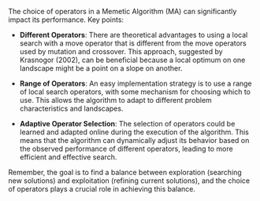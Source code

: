 The choice of operators in a Memetic Algorithm (MA) can significantly impact its performance. Key points:

- **Different Operators**: There are theoretical advantages to using a local search with a move operator that is different from the move operators used by mutation and crossover. This approach, suggested by Krasnogor (2002), can be beneficial because a local optimum on one landscape might be a point on a slope on another.

- **Range of Operators**: An easy implementation strategy is to use a range of local search operators, with some mechanism for choosing which to use. This allows the algorithm to adapt to different problem characteristics and landscapes.

- **Adaptive Operator Selection**: The selection of operators could be learned and adapted online during the execution of the algorithm. This means that the algorithm can dynamically adjust its behavior based on the observed performance of different operators, leading to more efficient and effective search.

Remember, the goal is to find a balance between exploration (searching new solutions) and exploitation (refining current solutions), and the choice of operators plays a crucial role in achieving this balance.
